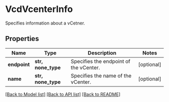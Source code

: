 # VcdVcenterInfo

Specifies information about a vCetner.

## Properties
Name | Type | Description | Notes
------------ | ------------- | ------------- | -------------
**endpoint** | **str, none_type** | Specifies the endpoint of the vCenter. | [optional] 
**name** | **str, none_type** | Specifies the name of the vCenter. | [optional] 

[[Back to Model list]](../README.md#documentation-for-models) [[Back to API list]](../README.md#documentation-for-api-endpoints) [[Back to README]](../README.md)


